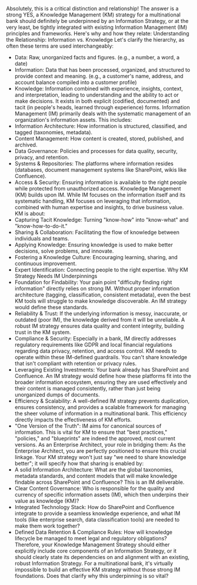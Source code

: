 Absolutely, this is a critical distinction and relationship! The answer is a strong YES, a Knowledge Management (KM) strategy for a multinational bank should definitely be underpinned by an Information Strategy, or at the very least, be tightly integrated with existing Information Management (IM) principles and frameworks.
Here's why and how they relate:
Understanding the Relationship: Information vs. Knowledge
Let's clarify the hierarchy, as often these terms are used interchangeably:
 * Data: Raw, unorganized facts and figures. (e.g., a number, a word, a date)
 * Information: Data that has been processed, organized, and structured to provide context and meaning. (e.g., a customer's name, address, and account balance compiled into a customer profile)
 * Knowledge: Information combined with experience, insights, context, and interpretation, leading to understanding and the ability to act or make decisions. It exists in both explicit (codified, documented) and tacit (in people's heads, learned through experience) forms.
Information Management (IM) primarily deals with the systematic management of an organization's information assets. This includes:
 * Information Architecture: How information is structured, classified, and tagged (taxonomies, metadata).
 * Content Management: How content is created, stored, published, and archived.
 * Data Governance: Policies and processes for data quality, security, privacy, and retention.
 * Systems & Repositories: The platforms where information resides (databases, document management systems like SharePoint, wikis like Confluence).
 * Access & Security: Ensuring information is available to the right people while protected from unauthorized access.
Knowledge Management (KM) builds upon IM. While IM focuses on the information itself and its systematic handling, KM focuses on leveraging that information, combined with human expertise and insights, to drive business value. KM is about:
 * Capturing Tacit Knowledge: Turning "know-how" into "know-what" and "know-how-to-do-it."
 * Sharing & Collaboration: Facilitating the flow of knowledge between individuals and teams.
 * Applying Knowledge: Ensuring knowledge is used to make better decisions, solve problems, and innovate.
 * Fostering a Knowledge Culture: Encouraging learning, sharing, and continuous improvement.
 * Expert Identification: Connecting people to the right expertise.
Why KM Strategy Needs IM Underpinnings
 * Foundation for Findability: Your pain point "difficulty finding right information" directly relies on strong IM. Without proper information architecture (tagging, classification, consistent metadata), even the best KM tools will struggle to make knowledge discoverable. An IM strategy would define these standards.
 * Reliability & Trust: If the underlying information is messy, inaccurate, or outdated (poor IM), the knowledge derived from it will be unreliable. A robust IM strategy ensures data quality and content integrity, building trust in the KM system.
 * Compliance & Security: Especially in a bank, IM directly addresses regulatory requirements like GDPR and local financial regulations regarding data privacy, retention, and access control. KM needs to operate within these IM-defined guardrails. You can't share knowledge that isn't compliant with retention or privacy rules.
 * Leveraging Existing Investments: Your bank already has SharePoint and Confluence. An IM strategy would define how these platforms fit into the broader information ecosystem, ensuring they are used effectively and their content is managed consistently, rather than just being unorganized dumps of documents.
 * Efficiency & Scalability: A well-defined IM strategy prevents duplication, ensures consistency, and provides a scalable framework for managing the sheer volume of information in a multinational bank. This efficiency directly impacts the effectiveness of KM efforts.
 * "One Version of the Truth": IM aims for canonical sources of information. This is vital for KM to ensure that "best practices," "policies," and "blueprints" are indeed the approved, most current versions.
As an Enterprise Architect, your role in bridging them:
As the Enterprise Architect, you are perfectly positioned to ensure this crucial linkage. Your KM strategy won't just say "we need to share knowledge better"; it will specify how that sharing is enabled by:
 * A solid Information Architecture: What are the global taxonomies, metadata standards, and content models that will make knowledge findable across SharePoint and Confluence? This is an IM deliverable.
 * Clear Content Governance: Who is responsible for the quality and currency of specific information assets (IM), which then underpins their value as knowledge (KM)?
 * Integrated Technology Stack: How do SharePoint and Confluence integrate to provide a seamless knowledge experience, and what IM tools (like enterprise search, data classification tools) are needed to make them work together?
 * Defined Data Retention & Compliance Rules: How will knowledge lifecycle be managed to meet legal and regulatory obligations?
Therefore, your Knowledge Management Strategy should either explicitly include core components of an Information Strategy, or it should clearly state its dependencies on and alignment with an existing, robust Information Strategy. For a multinational bank, it's virtually impossible to build an effective KM strategy without those strong IM foundations.
Does that clarify why this underpinning is so vital?
